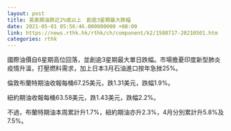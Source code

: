 ```yaml
---
layout: post
title: 英美期油跌近2%或以上　創逾3星期最大跌幅
date: 2021-05-01 05:56:46.000000000 +08:00
link: https://news.rthk.hk/rthk/ch/component/k2/1588717-20210501.htm
categories: rthk
---
```


國際油價自6星期高位回落，並創逾3星期最大單日跌幅。市場擔憂印度新型肺炎疫情升溫，打壓燃料需求，加上日本3月石油進口按年急挫25%。

倫敦布蘭特期油收報每桶67.25美元，跌1.31美元，跌幅1.9%。

紐約期油收報每桶63.58美元，跌1.43美元，跌幅2.2%。

不過，布蘭特期油本周累計升1.7%，紐約期油亦升2.3%，4月分別累計升5.8%及7.5%。
